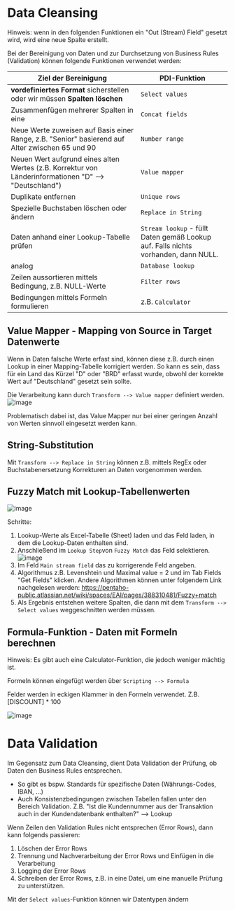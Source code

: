 # Data Cleansing

Hinweis: wenn in den folgenden Funktionen ein "Out (Stream) Field" gesetzt wird, wird eine neue Spalte erstellt. 

Bei der Bereinigung von Daten und zur Durchsetzung von Business Rules (Validation) können folgende Funktionen verwendet werden:

| Ziel der Bereinigung | PDI-Funktion |
|----------------------|------------|
| **vordefiniertes Format** sicherstellen oder wir müssen **Spalten löschen** | `Select values` |
| Zusammenfügen mehrerer Spalten in eine | `Concat fields`|
| Neue Werte zuweisen auf Basis einer Range, z.B. "Senior" basierend auf Alter zwischen 65 und 90 | `Number range`|
| Neuen Wert aufgrund eines alten Wertes (z.B. Korrektur von Länderinformationen "D" --> "Deutschland") | `Value mapper`|
| Duplikate entfernen | `Unique rows`|
| Spezielle Buchstaben löschen oder ändern | `Replace in String`| 
| Daten anhand einer Lookup-Tabelle prüfen | `Stream lookup` - füllt Daten gemäß Lookup auf. Falls nichts vorhanden, dann NULL.|
| analog | `Database lookup`|
| Zeilen aussortieren mittels Bedingung, z.B. NULL-Werte | `Filter rows`|
| Bedingungen mittels Formeln formulieren | z.B. `Calculator`|

## Value Mapper - Mapping von Source in Target Datenwerte
Wenn in Daten falsche Werte erfast sind, können diese z.B. durch einen Lookup in einer Mapping-Tabelle korrigiert werden. 
So kann es sein, dass für ein Land das Kürzel "D" oder "BRD" erfasst wurde, obwohl der korrekte Wert auf "Deutschland" gesetzt sein sollte.

Die Verarbeitung kann durch `Transform --> Value mapper` definiert werden.  
![image](https://github.com/magruenefb3/DataIntegration/assets/97667586/f2e2536b-d2a6-4a4e-8165-8d736d79168a)

Problematisch dabei ist, das Value Mapper nur bei einer geringen Anzahl von Werten sinnvoll eingesetzt werden kann.

## String-Substitution
Mit `Transform --> Replace in String` können z.B. mittels RegEx oder Buchstabenersetzung Korrekturen an Daten vorgenommen werden.

## Fuzzy Match mit Lookup-Tabellenwerten
![image](https://github.com/magruenefb3/DataIntegration/assets/97667586/3c7526ae-b112-4110-8e9d-9e53790afc15)

Schritte:
1) Lookup-Werte als Excel-Tabelle (Sheet) laden und das Feld laden, in dem die Lookup-Daten enthalten sind.
2) Anschließend im `Lookup Step`von `Fuzzy Match` das Feld selektieren.  
![image](https://github.com/magruenefb3/DataIntegration/assets/97667586/cd1bcc9c-0c2e-43c9-b751-0d74fd8743e6)
3) Im Feld `Main stream field` das zu korrigerende Feld angeben.
4) Algorithmus z.B. Levenshtein und Maximal value = 2 und im Tab Fields "Get Fields" klicken. Andere Algorithmen können unter folgendem Link nachgelesen werden: https://pentaho-public.atlassian.net/wiki/spaces/EAI/pages/388310481/Fuzzy+match
6) Als Ergebnis entstehen weitere Spalten, die dann mit dem `Transform --> Select values` weggeschnitten werden müssen.

## Formula-Funktion - Daten mit Formeln berechnen
Hinweis: Es gibt auch eine Calculator-Funktion, die jedoch weniger mächtig ist. 

Formeln können eingefügt werden über `Scripting --> Formula`

Felder werden in eckigen Klammer in den Formeln verwendet. 
Z.B. [DISCOUNT] * 100

![image](https://github.com/magruenefb3/DataIntegration/assets/97667586/9fb3c39c-51e8-420a-8d53-a7ecbeb5d426)


#  Data Validation
Im Gegensatz zum Data Cleansing, dient Data Validation der Prüfung, ob Daten den Business Rules entsprechen. 
* So gibt es bspw. Standards für spezifische Daten (Währungs-Codes, IBAN, ...)
* Auch Konsistenzbedingungen zwischen Tabellen fallen unter den Bereich Validation. Z.B. "Ist die Kundennummer aus der Transaktion auch in der Kundendatenbank enthalten?" --> Lookup

Wenn Zeilen den Validation Rules nicht entsprechen (Error Rows), dann kann folgends passieren:
1) Löschen der Error Rows
2) Trennung und Nachverarbeitung der Error Rows und Einfügen in die Verarbeitung
3) Logging der Error Rows
4) Schreiben der Error Rows, z.B. in eine Datei, um eine manuelle Prüfung zu unterstützen.

Mit der `Select values`-Funktion können wir Datentypen ändern

